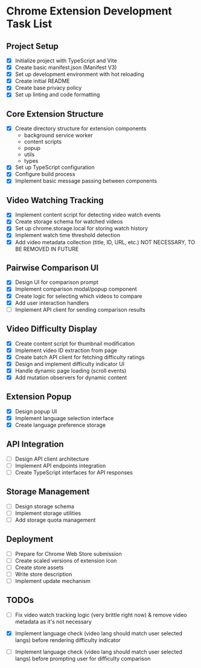 # Chrome Extension Development Task List

## Project Setup
- [x] Initialize project with TypeScript and Vite
- [x] Create basic manifest.json (Manifest V3)
- [x] Set up development environment with hot reloading
- [x] Create initial README
- [x] Create base privacy policy
- [x] Set up linting and code formatting

## Core Extension Structure
- [x] Create directory structure for extension components
  - background service worker
  - content scripts
  - popup
  - utils
  - types
- [x] Set up TypeScript configuration
- [x] Configure build process
- [x] Implement basic message passing between components

## Video Watching Tracking
- [x] Implement content script for detecting video watch events
- [x] Create storage schema for watched videos
- [x] Set up chrome.storage.local for storing watch history
- [x] Implement watch time threshold detection
- [x] Add video metadata collection (title, ID, URL, etc.) NOT NECESSARY, TO BE REMOVED IN FUTURE

## Pairwise Comparison UI
- [x] Design UI for comparison prompt
- [x] Implement comparison modal/popup component
- [x] Create logic for selecting which videos to compare
- [x] Add user interaction handlers
- [ ] Implement API client for sending comparison results

## Video Difficulty Display
- [x] Create content script for thumbnail modification
- [x] Implement video ID extraction from page
- [x] Create batch API client for fetching difficulty ratings
- [x] Design and implement difficulty indicator UI
- [x] Handle dynamic page loading (scroll events)
- [x] Add mutation observers for dynamic content

## Extension Popup
- [x] Design popup UI
- [x] Implement language selection interface
- [x] Create language preference storage

## API Integration
- [ ] Design API client architecture
- [ ] Implement API endpoints integration
- [ ] Create TypeScript interfaces for API responses

## Storage Management
- [ ] Design storage schema
- [ ] Implement storage utilities
- [ ] Add storage quota management

## Deployment
- [ ] Prepare for Chrome Web Store submission
- [ ] Create scaled versions of extension icon
- [ ] Create store assets
- [ ] Write store description
- [ ] Implement update mechanism

## TODOs
- [ ] Fix video watch tracking logic (very brittle right now) & remove video metadata as it's not necessary
- [x] Implement language check (video lang should match user selected langs) before rendering difficulty indicator
- [ ] Implement language check (video lang should match user selected langs) before prompting user for difficulty comparison

